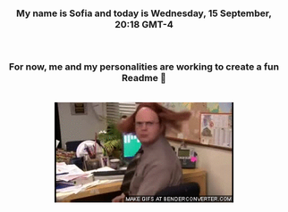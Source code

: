 


<div align="center">
<h3 >My name is Sofia and today is Wednesday, 15 September, 20:18 GMT-4</h3><br>
<h3 >For now, me and my personalities are working to create a fun Readme 👋
</h3><br>
<img src='img/dwight.gif' alt='working...'/>
</div>
